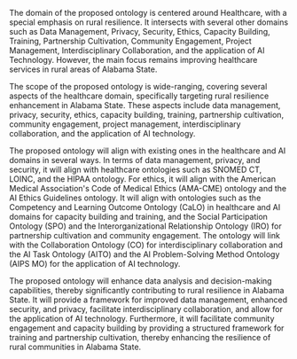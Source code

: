 The domain of the proposed ontology is centered around Healthcare, with a special emphasis on rural resilience. It intersects with several other domains such as Data Management, Privacy, Security, Ethics, Capacity Building, Training, Partnership Cultivation, Community Engagement, Project Management, Interdisciplinary Collaboration, and the application of AI Technology. However, the main focus remains improving healthcare services in rural areas of Alabama State.

The scope of the proposed ontology is wide-ranging, covering several aspects of the healthcare domain, specifically targeting rural resilience enhancement in Alabama State. These aspects include data management, privacy, security, ethics, capacity building, training, partnership cultivation, community engagement, project management, interdisciplinary collaboration, and the application of AI technology.

The proposed ontology will align with existing ones in the healthcare and AI domains in several ways. In terms of data management, privacy, and security, it will align with healthcare ontologies such as SNOMED CT, LOINC, and the HIPAA ontology. For ethics, it will align with the American Medical Association's Code of Medical Ethics (AMA-CME) ontology and the AI Ethics Guidelines ontology. It will align with ontologies such as the Competency and Learning Outcome Ontology (CaLO) in healthcare and AI domains for capacity building and training, and the Social Participation Ontology (SPO) and the Interorganizational Relationship Ontology (IRO) for partnership cultivation and community engagement. The ontology will link with the Collaboration Ontology (CO) for interdisciplinary collaboration and the AI Task Ontology (AITO) and the AI Problem-Solving Method Ontology (AIPS MO) for the application of AI technology.

The proposed ontology will enhance data analysis and decision-making capabilities, thereby significantly contributing to rural resilience in Alabama State. It will provide a framework for improved data management, enhanced security, and privacy, facilitate interdisciplinary collaboration, and allow for the application of AI technology. Furthermore, it will facilitate community engagement and capacity building by providing a structured framework for training and partnership cultivation, thereby enhancing the resilience of rural communities in Alabama State.